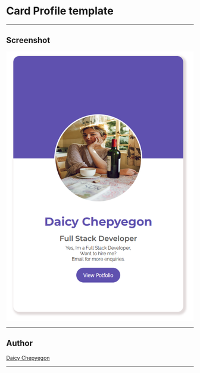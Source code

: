# Card Profile template
***
## Screenshot
![image](./Screenshot%202022-05-26%20004437.png)
***
## Author
[Daicy Chepyegon](https://github.com/DaisyChepyegon)
***